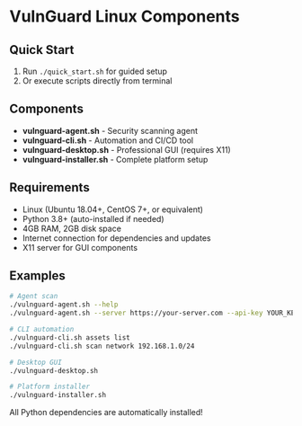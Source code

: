 # VulnGuard Linux Components

## Quick Start
1. Run `./quick_start.sh` for guided setup
2. Or execute scripts directly from terminal

## Components  
- **vulnguard-agent.sh** - Security scanning agent
- **vulnguard-cli.sh** - Automation and CI/CD tool
- **vulnguard-desktop.sh** - Professional GUI (requires X11)
- **vulnguard-installer.sh** - Complete platform setup

## Requirements
- Linux (Ubuntu 18.04+, CentOS 7+, or equivalent)
- Python 3.8+ (auto-installed if needed)
- 4GB RAM, 2GB disk space
- Internet connection for dependencies and updates
- X11 server for GUI components

## Examples
```bash
# Agent scan
./vulnguard-agent.sh --help
./vulnguard-agent.sh --server https://your-server.com --api-key YOUR_KEY

# CLI automation
./vulnguard-cli.sh assets list  
./vulnguard-cli.sh scan network 192.168.1.0/24

# Desktop GUI
./vulnguard-desktop.sh

# Platform installer
./vulnguard-installer.sh
```

All Python dependencies are automatically installed!

